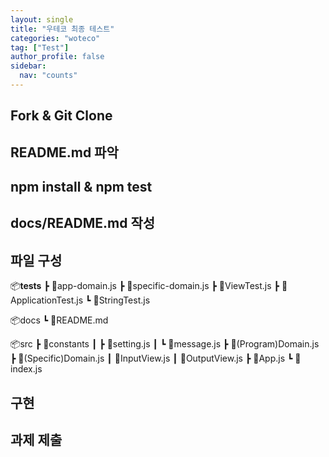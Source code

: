 ```yaml
---
layout: single
title: "우테코 최종 테스트"
categories: "woteco"
tag: ["Test"]
author_profile: false
sidebar:
  nav: "counts"
---
```


## Fork & Git Clone

## README.md 파악

## npm install & npm test

## docs/README.md 작성

## 파일 구성

📦**tests**
┣ 📜app-domain.js
┣ 📜specific-domain.js
┣ 📜ViewTest.js
┣ 📜ApplicationTest.js
┗ 📜StringTest.js

📦docs
┗ 📜README.md

📦src
┣ 📂constants
┃ ┣ 📜setting.js
┃ ┗ 📜message.js
┣ 📜(Program)Domain.js
┣ 📜(Specific)Domain.js
┃ 📜InputView.js
┃ 📜OutputView.js
┣ 📜App.js
┗ 📜index.js

## 구현

## 과제 제출
